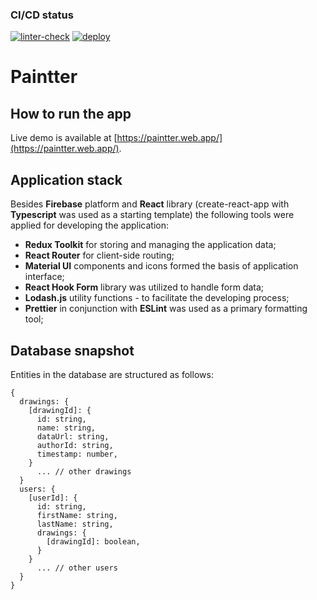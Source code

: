 ### CI/CD status
[![linter-check](https://github.com/zhenia-chugaev/paint/actions/workflows/linter-check.yml/badge.svg?branch=dev)](https://github.com/zhenia-chugaev/paint/actions/workflows/linter-check.yml)
[![deploy](https://github.com/zhenia-chugaev/paint/actions/workflows/deploy.yml/badge.svg?branch=main)](https://github.com/zhenia-chugaev/paint/actions/workflows/deploy.yml)

# Paintter

## How to run the app
Live demo is available at [https://paintter.web.app/](https://paintter.web.app/).

## Application stack
Besides **Firebase** platform and **React** library (create-react-app with **Typescript** was used as a starting template) the following tools were applied for developing the application:
- **Redux Toolkit** for storing and managing the application data;
- **React Router** for client-side routing;
- **Material UI** components and icons formed the basis of application interface;
- **React Hook Form** library was utilized to handle form data;
- **Lodash.js** utility functions - to facilitate the developing process;
- **Prettier** in conjunction with **ESLint** was used as a primary formatting tool;

## Database snapshot
Entities in the database are structured as follows:
```
{
  drawings: {
    [drawingId]: {
      id: string,
      name: string,
      dataUrl: string,
      authorId: string,
      timestamp: number,
    }
      ... // other drawings
  }
  users: {
    [userId]: {
      id: string,
      firstName: string,
      lastName: string,
      drawings: {
        [drawingId]: boolean,
      }
    }
      ... // other users
  }
}
```

